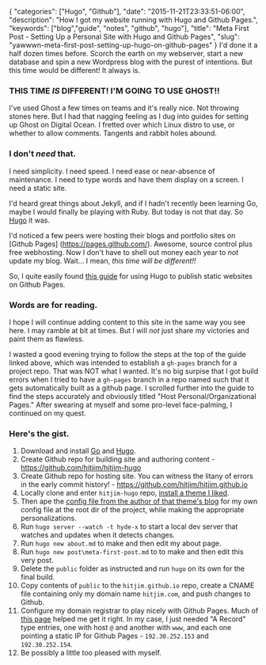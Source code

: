 {
   "categories": ["Hugo", "Github"],
   "date": "2015-11-21T23:33:51-06:00",
   "description": "How I got my website running with Hugo and Github Pages.",
   "keywords": ["blog","guide", "notes", "github", "hugo"],
   "title": "Meta First Post - Setting Up a Personal Site with Hugo and Github Pages",
   "slug": "yawwwn-meta-first-post-setting-up-hugo-on-github-pages"
}
I'd done it a half dozen times before.  Scorch the earth on my webserver, start a new database and spin a new Wordpress blog with the purest of intentions.  But this time would be different!  It always is.  

### THIS TIME *IS* DIFFERENT!  I'M GOING TO USE GHOST!!
I've used Ghost a few times on teams and it's really nice.  Not throwing stones here.  But I had that nagging feeling as I dug into guides for setting up Ghost on Digital Ocean.  I fretted over which Linux distro to use, or whether to allow comments.  Tangents and rabbit holes abound.

### I don't *need* that.
I need simplicity.  I need speed.  I need ease or near-absence of maintenance.  I need to type words and have them display on a screen.  I need a static site.

I'd heard great things about Jekyll, and if I hadn't recently been learning Go, maybe I would finally be playing with Ruby.  But today is not that day.  So [Hugo](https://gohugo.io) it was.

I'd noticed a few peers were hosting their blogs and portfolio sites on [Github Pages] (https://pages.github.com/).  Awesome, source control plus free webhosting.  Now I don't have to shell out money each year to *not* update my blog.  Wait... I mean, *this time will be different!!*

So, I quite easily found [this guide](https://gohugo.io/tutorials/github-pages-blog/) for using Hugo to publish static websites on Github Pages.

### Words are for reading.
I hope I will continue adding content to this site in the same way you see here.  I may ramble at bit at times.  But I will *not* just share my victories and paint them as flawless.

I wasted a good evening trying to follow the steps at the top of the guide linked above, which was intended to establish a `gh-pages` branch for a project repo.  That was NOT what I wanted.  It's no big surpise that I got build errors when I tried to have a `gh-pages` branch in a repo named such that it gets automatically built as a github page.  I scrolled further into the guide to find the steps accurately and obviously titled "Host Personal/Organizational Pages."  After swearing at myself and some pro-level face-palming, I continued on my quest.

### Here's the gist.
1. Download and install [Go](https://golang.org/doc/install) and [Hugo](https://gohugo.io/overview/installing/).
1. Create Github repo for building site and authoring content - https://github.com/hitjim/hitjim-hugo
1. Create Github repo for hosting site.  You can witness the litany of errors in the early commit history! - https://github.com/hitjim/hitjim.github.io
1. Locally clone and enter `hitjim-hugo` repo, [install a theme I liked](https://github.com/zyro/hyde-x#installation).
1. Then ape the [config file from the author of that theme's blog](https://github.com/zyro/andreimihu.com/blob/master/config.toml) for my own config file at the root dir of the project, while making the appropriate personalizations.
1. Run `hugo server --watch -t hyde-x` to start a local dev server that watches and updates when it detects changes.
1. Run `hugo new about.md` to make and then edit my about page.
1. Run `hugo new post\meta-first-post.md` to to make and then edit this very post.
1. Delete the `public` folder as instructed and run `hugo` on its own for the final build.
1. Copy contents of `public` to the `hitjim.github.io` repo, create a CNAME file containing only my domain name `hitjim.com`, and push changes to Github.
1. Configure my domain registrar to play nicely with Github Pages.  Much of [this page](https://help.github.com/articles/my-custom-domain-isn-t-working/) helped me get it right.  In my case, I just needed "A Record" type entries, one with host `@` and another with `www`, and each one pointing a static IP for Github Pages - `192.30.252.153` and `192.30.252.154`. 
1. Be possibly a little too pleased with myself. 
